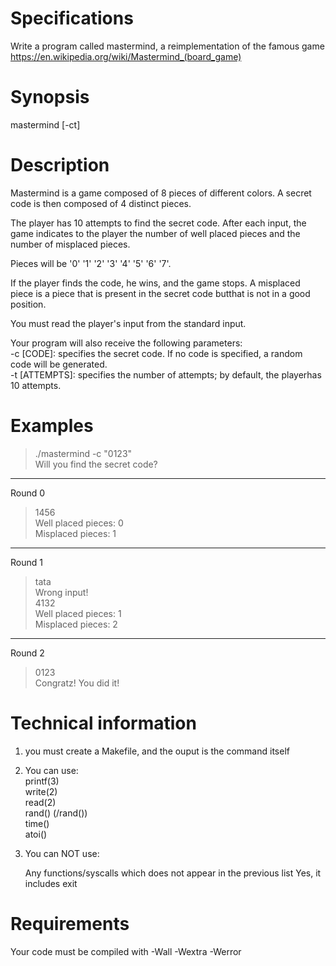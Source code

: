 # Specifications
Write a program called mastermind, a reimplementation of the famous game https://en.wikipedia.org/wiki/Mastermind_(board_game)

# Synopsis
mastermind [-ct]

# Description
Mastermind is a game composed of 8 pieces of different colors.
A secret code is then composed of 4 distinct pieces.

The player has 10 attempts to find the secret code.
After each input, the game indicates to the player the number of well placed pieces and the number of misplaced pieces.

Pieces will be '0' '1' '2' '3' '4' '5' '6' '7'.

If the player finds the code, he wins, and the game stops.
A misplaced piece is a piece that is present in the secret code butthat is not in a good position.

You must read the player's input from the standard input.

Your program will also receive the following parameters:  
-c [CODE]: specifies the secret code. If no code is specified, a random code will be generated.  
-t [ATTEMPTS]: specifies the number of attempts; by default, the playerhas 10 attempts.

# Examples
>./mastermind -c "0123"  
Will you find the secret code?  
---  
Round 0  
>1456  
Well placed pieces: 0  
Misplaced pieces: 1  
---  
Round 1   
>tata  
Wrong input!  
>4132  
Well placed pieces: 1  
Misplaced pieces: 2  
---  
Round 2  
>0123  
Congratz! You did it!  

# Technical information

1. you must create a Makefile, and the ouput is the command itself
2. You can use:  
    printf(3)  
    write(2)  
    read(2)  
    rand() (/rand())  
    time()  
    atoi()  

3. You can NOT use:

   Any functions/syscalls which does not appear in the previous list
   Yes, it includes exit
   
# Requirements
Your code must be compiled with -Wall -Wextra -Werror

